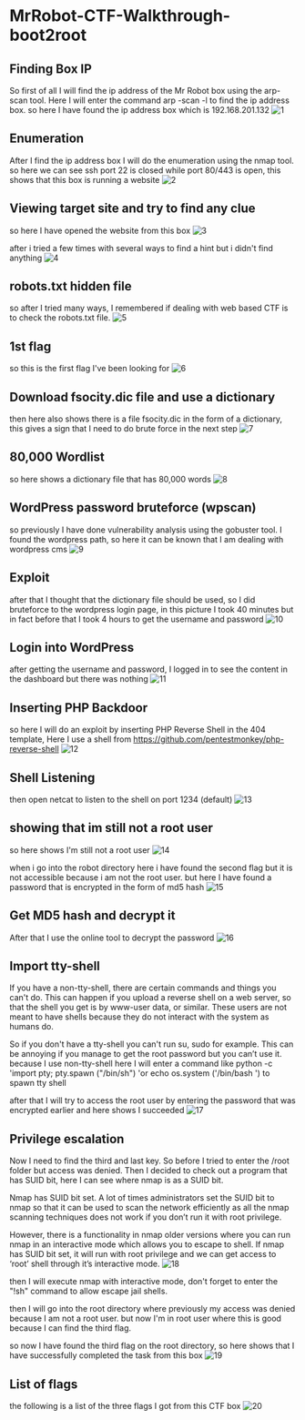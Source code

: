 # MrRobot-CTF-Walkthrough-boot2root

## Finding Box IP
So first of all I will find the ip address of the Mr Robot box using the arp-scan tool. Here I will enter the command arp -scan -l to find the ip address box. so here I have found the ip address box which is 192.168.201.132
![1](https://user-images.githubusercontent.com/106005322/176997143-5d741716-3dce-4814-af9e-1c98bcca80eb.png)


## Enumeration
After I find the ip address box I will do the enumeration using the nmap tool. so here we can see ssh port 22 is closed while port 80/443 is open, this shows that this box is running a website
![2](https://user-images.githubusercontent.com/106005322/176997333-2fa74fce-175a-4dbb-a7af-8345fbacf936.png)

## Viewing target site and try to find any clue
so here I have opened the website from this box
![3](https://user-images.githubusercontent.com/106005322/176997340-66c18fbf-26b2-4257-8268-c3cbe3bfa966.png)

after i tried a few times with several ways to find a hint but i didn't find anything
![4](https://user-images.githubusercontent.com/106005322/176997345-699f0e45-9adb-4d45-a15a-42e729b9604d.png)

## robots.txt hidden file
so after I tried many ways, I remembered if dealing with web based CTF is to check the robots.txt file.
![5](https://user-images.githubusercontent.com/106005322/176997361-fdc0463c-4138-4bc1-a4d6-9523479643a3.png)

## 1st flag
so this is the first flag I've been looking for
![6](https://user-images.githubusercontent.com/106005322/176997364-4b694208-7035-4281-92e7-f5f8fe76b937.png)

## Download fsocity.dic file and use a dictionary
then here also shows there is a file fsocity.dic in the form of a dictionary, this gives a sign that I need to do brute force in the next step
![7](https://user-images.githubusercontent.com/106005322/176997369-2464b94e-4211-446d-968c-f9c714b6225e.png)

## 80,000 Wordlist
so here shows a dictionary file that has 80,000 words
![8](https://user-images.githubusercontent.com/106005322/176997374-38ed8146-1ab1-42c4-95da-6e2e9faa3411.png)

## WordPress password bruteforce (wpscan)
so previously I have done vulnerability analysis using the gobuster tool. I found the wordpress path, so here it can be known that I am dealing with wordpress cms
![9](https://user-images.githubusercontent.com/106005322/176997405-c5e686f3-5748-49e8-a853-26ad57c9cce1.png)

## Exploit
after that I thought that the dictionary file should be used, so I did bruteforce to the wordpress login page, in this picture I took 40 minutes but in fact before that I took 4 hours to get the username and password
![10](https://user-images.githubusercontent.com/106005322/176997408-349445c0-2f71-47b1-93aa-450c172241ad.png)

## Login into WordPress
after getting the username and password, I logged in to see the content in the dashboard but there was nothing
![11](https://user-images.githubusercontent.com/106005322/176997412-86b22f16-16b6-4d68-8c72-a45b21726c8e.png)

## Inserting PHP Backdoor
so here I will do an exploit by inserting PHP Reverse Shell in the 404 template, Here I use a shell from https://github.com/pentestmonkey/php-reverse-shell
![12](https://user-images.githubusercontent.com/106005322/176997415-ec2853da-8388-4289-a259-a270b38eed0d.png)

## Shell Listening
then open netcat to listen to the shell on port 1234 (default)
![13](https://user-images.githubusercontent.com/106005322/176997420-c725fa27-9ce3-4c02-9a8b-c945cdb5f051.png)

## showing that im still not a root user
so here shows I'm still not a root user
![14](https://user-images.githubusercontent.com/106005322/176997423-eb6c726f-4ec2-4a8d-bd4e-34512094f6ca.png)

when i go into the robot directory here i have found the second flag but it is not accessible because i am not the root user. but here I have found a password that is encrypted in the form of md5 hash
![15](https://user-images.githubusercontent.com/106005322/176997424-cb9d277b-658e-4408-a0e2-3a83a1b4efdf.png)

## Get MD5 hash and decrypt it
After that I use the online tool to decrypt the password
![16](https://user-images.githubusercontent.com/106005322/176997426-39d17911-78f2-40ce-a67a-86a138d7b39c.png)

## Import tty-shell
If you have a non-tty-shell, there are certain commands and things you can't do. This can happen if you upload a reverse shell on a web server, so that the shell you get is by www-user data, or similar. These users are not meant to have shells because they do not interact with the system as humans do.

So if you don't have a tty-shell you can't run su, sudo for example. This can be annoying if you manage to get the root password but you can’t use it. because I use non-tty-shell here I will enter a command like python -c 'import pty; pty.spawn ("/bin/sh") 'or echo os.system ('/bin/bash ') to spawn tty shell

after that I will try to access the root user by entering the password that was encrypted earlier and here shows I succeeded
![17](https://user-images.githubusercontent.com/106005322/176997432-3d160050-c80f-461e-a796-af88486a23fc.png)

## Privilege escalation
Now I need to find the third and last key. So before I tried to enter the /root folder but access was denied. Then I decided to check out a program that has SUID bit, here I can see where nmap is as a SUID bit.

Nmap has SUID bit set. A lot of times administrators set the SUID bit to nmap so that it can be used to scan the network efficiently as all the nmap scanning techniques does not work if you don’t run it with root privilege.

However, there is a functionality in nmap older versions where you can run nmap in an interactive mode which allows you to escape to shell. If nmap has SUID bit set, it will run with root privilege and we can get access to ‘root’ shell through it’s interactive mode.
![18](https://user-images.githubusercontent.com/106005322/176997434-e966a079-3e57-43b8-b1cf-1b748ba76f3f.png)

then I will execute nmap with interactive mode, don't forget to enter the "!sh" command to allow escape jail shells. 

then I will go into the root directory where previously my access was denied because I am not a root user. but now I'm in root user where this is good because I can find the third flag.

so now I have found the third flag on the root directory, so here shows that I have successfully completed the task from this box
![19](https://user-images.githubusercontent.com/106005322/176997461-ba813a06-d6b0-4ec8-9020-af2d5bd36af6.png)

## List of flags
the following is a list of the three flags I got from this CTF box
![20](https://user-images.githubusercontent.com/106005322/176997457-182a0891-0bb3-41b8-b3d1-99c9d909402a.png)

